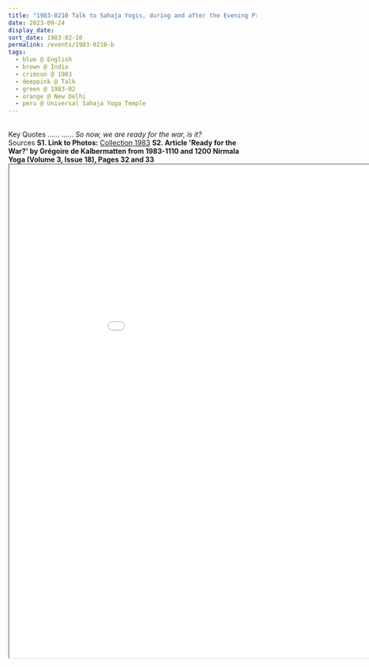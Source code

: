 ```yaml
---
title: "1983-0210 Talk to Sahaja Yogis, during and after the Evening Program, the day before Śhivarātri Pūjā, Universal Sahaja Yoga Temple, Āśhram, 78 Kṛiṣhṇa Nagar, Safdarjung Enclave, New Delhi, India"
date: 2023-09-24
display_date: 
sort_date: 1983-02-10
permalink: /events/1983-0210-b
tags:
  - blue @ English
  - brown @ India
  - crimson @ 1983
  - deeppink @ Talk
  - green @ 1983-02
  - orange @ New Delhi
  - peru @ Universal Sahaja Yoga Temple
---
```


<br>

<wave-list>
  <list-title color="DarkSeaGreen" width="75">Key Quotes</list-title>
  <list-item color="BlanchedAlmond"  width="250">......</list-item>
  <list-item color="Lavender"  width="250">......</list-item>
  <list-item color="BlanchedAlmond"   width="250"><i>So now, we are ready for the war, is it?</i></list-item>
</wave-list>

<br>

<wave-list>
  <list-title color="DarkSeaGreen" width="75">Sources</list-title>
  <list-item color="BlanchedAlmond"  width="300"><b>S1. Link to Photos:</b> <a href="https://eternalmoments.smugmug.com/Collections/John-Watkinson-Collection/1983">Collection 1983</a></list-item>
  <list-item color="Lavender" width="300"><b>S2. Article 'Ready for the War?' by Grégoire de Kalbermatten from 1983-1110 and 1200 Nirmala Yoga (Volume 3, Issue 18), Pages 32 and 33</b></list-item>
</wave-list>

<iframe src="/pdf/?usedownload=true#/files/1983-1100_1200_Nirmala_Yoga_(Volume_3,_Issue_18),_Pages_32_and_33_Article.pdf" width="1000px" height="1000px"></iframe>